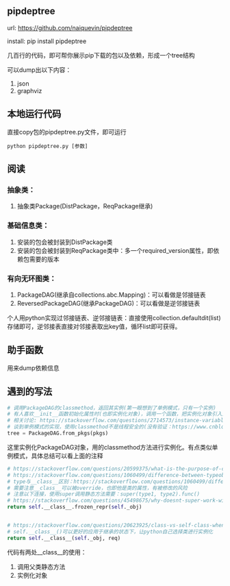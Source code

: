 ## pipdeptree

url: https://github.com/naiquevin/pipdeptree

install: pip install pipdeptree

几百行的代码，即可帮你展示pip下载的包以及依赖，形成一个tree结构

可以dump出以下内容：
1. json
2. graphviz


## 本地运行代码

直接copy包的pipdeptree.py文件，即可运行

``` python3
python pipdeptree.py [参数]
```

## 阅读

### 抽象类：
1. 抽象类Package(DistPackage，ReqPackage继承)

### 基础信息类：
1. 安装的包会被封装到DistPackage类
2. 安装的包会被封装到ReqPackage类中：多一个required_version属性，即依赖包需要的版本

### 有向无环图类：
1. PackageDAG(继承自collections.abc.Mapping)：可以看做是邻接链表
2. ReversedPackageDAG(继承PackageDAG)：可以看做是逆邻接链表

个人用python实现过邻接链表、逆邻接链表：直接使用collection.defaultdit(list)存储即可，逆邻接表直接对邻接表取出key值，循环list即可获得。


## 助手函数
用来dump依赖信息


## 遇到的写法

``` python 
# 调用PackageDAG的classmethod，返回其实例(第一眼想到了单例模式，只有一个实例)
# 有人喜欢__init__函数初始化属性时(也即实例化对象)，调用一个函数，把实例化对象引入进来
# 相关讨论: https://stackoverflow.com/questions/2714573/instance-variables-vs-class-variables-in-python
# 谈到单例模式的实现，使用classmethod不是线程安全的(没有验证：https://www.cnblogs.com/huchong/p/8244279.html)
tree = PackageDAG.from_pkgs(pkgs)
```
这里实例化PackageDAG对象，用的classmethod方法进行实例化。有点类似单例模式，具体总结可以看上面的注释


``` python 
# https://stackoverflow.com/questions/20599375/what-is-the-purpose-of-checking-self-class
# https://stackoverflow.com/questions/1060499/difference-between-typeobj-and-obj-class/10633356#10633356
# type与__class__区别：https://stackoverflow.com/questions/1060499/difference-between-typeobj-and-obj-class/10633356#10633356
# 需要注意__class__可以被override，也即他是类的属性，有被修改的风险
# 注意以下连接，使用super调用静态方法需要：super(type1, type2).func()
# https://stackoverflow.com/questions/45498675/why-doesnt-super-work-with-static-methods-other-than-new
return self.__class__.frozen_repr(self._obj)


# https://stackoverflow.com/questions/20623925/class-vs-self-class-when-creating-object
# self.__class__()可以更好的应用于继承的状态下，让python自己选择类进行实例化
return self.__class__(self._obj, req)
```
代码有两处__class__的使用：
1. 调用父类静态方法
2. 实例化对象